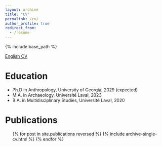 ```yaml
---
layout: archive
title: "CV"
permalink: /cv/
author_profile: true
redirect_from:
  - /resume
---
```


{% include base_path %}

[English CV ](/files/PILETTE_Olivier_CV_2025-04-11_eng.pdf)

Education
======
* Ph.D in Anthropology, University of Georgia, 2029 (expected)
* M.A. in Archaeology, Université Laval, 2023
* B.A. in Multidisciplinary Studies, Université Laval, 2020

Publications
======
  <ul>{% for post in site.publications reversed %}
    {% include archive-single-cv.html %}
  {% endfor %}</ul>
